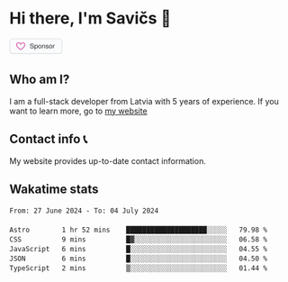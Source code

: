 # Hi there, I'm Savičs 👋

<a href="https://github.com/sponsors/Exerra" title="Sponsor Exerra"><img src="/assets/sponsor.svg?sanitize=true" width="94" height="28" aria-hidden="true"></a>
    
## Who am I?
I am a full-stack developer from Latvia with 5 years of experience. If you want to learn more, go to [my website](https://exerra.xyz)

## Contact info 📞
My website provides up-to-date contact information.

## Wakatime stats

<!--
<a href="https://status.exerra.xyz" id="freshstatus-badge-root"
  data-banner-style="compact">
  <img src="https://public-api.freshstatus.io/v1/public/badge.svg/?badge=0b9b52df-6e1d-4d16-b836-5595b35bcef8" />
    </a>
-->

<!--START_SECTION:waka-->

```txt
From: 27 June 2024 - To: 04 July 2024

Astro        1 hr 52 mins    ████████████████████░░░░░   79.98 %
CSS          9 mins          █▓░░░░░░░░░░░░░░░░░░░░░░░   06.58 %
JavaScript   6 mins          █░░░░░░░░░░░░░░░░░░░░░░░░   04.55 %
JSON         6 mins          █░░░░░░░░░░░░░░░░░░░░░░░░   04.50 %
TypeScript   2 mins          ▒░░░░░░░░░░░░░░░░░░░░░░░░   01.44 %
```

<!--END_SECTION:waka-->
    
<!--
![Exerra's Github profile statistics](https://github.stats.exerra.xyz/api?username=Exerra&show_icons=true&theme=buefy&include_all_commits=true&count_private=true)
![Exerra's language statistics](https://github.stats.exerra.xyz/api/top-langs/?username=Exerra&layout=compact)
-->
